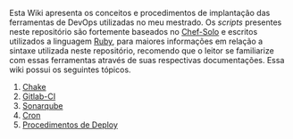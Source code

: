 Esta Wiki apresenta os conceitos e procedimentos de implantação das ferramentas de DevOps utilizadas no meu mestrado. Os *scripts* presentes neste repositório são fortemente baseados no [Chef-Solo](https://docs.chef.io/chef_solo.html) e escritos utilizados a linguagem [Ruby](https://www.ruby-lang.org/pt/), para maiores informações em relação a sintaxe utilizada neste repositório, recomendo que o leitor se familiarize com essas ferramentas através de suas respectivas documentações. Essa wiki possui os seguintes tópicos.

1.  [Chake]()
2.  [Gitlab-CI]()
3.  [Sonarqube]()
4.  [Cron]()
5.  [Procedimentos de Deploy]()

